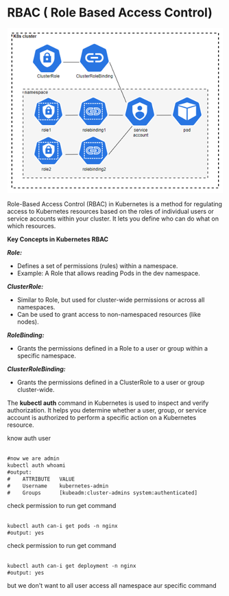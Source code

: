 # RBAC ( Role Based Access Control)

![RBAC](https://github.com/herrry107/Kubernetes/blob/main/images/RBAC.png)

Role-Based Access Control (RBAC) in Kubernetes is a method for regulating access to Kubernetes resources based on the roles of individual users or service accounts within your cluster. It lets you define who can do what on which resources.

**Key Concepts in Kubernetes RBAC**

***Role:***
- Defines a set of permissions (rules) within a namespace.
- Example: A Role that allows reading Pods in the dev namespace.

***ClusterRole:***
- Similar to Role, but used for cluster-wide permissions or across all namespaces.
- Can be used to grant access to non-namespaced resources (like nodes).

***RoleBinding:***
- Grants the permissions defined in a Role to a user or group within a specific namespace.

***ClusterRoleBinding:***
- Grants the permissions defined in a ClusterRole to a user or group cluster-wide.

The **kubectl auth** command in Kubernetes is used to inspect and verify authorization. It helps you determine whether a user, group, or service account is authorized to perform a specific action on a Kubernetes resource.

know auth user
<pre><code>
#now we are admin
kubectl auth whoami
#output:
#    ATTRIBUTE   VALUE
#    Username    kubernetes-admin
#    Groups      [kubeadm:cluster-admins system:authenticated]
</code></pre>

check permission to run get command
<pre><code>
kubectl auth can-i get pods -n nginx
#output: yes
</code></pre>

check permission to run get command
<pre><code>
kubectl auth can-i get deployment -n nginx
#output: yes
</code></pre>

but we don't want to all user access all namespace aur specific command
